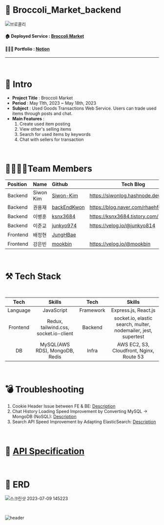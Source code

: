# 🥦 Broccoli_Market_backend  
![브로콜리](https://github.com/Siwon-Kim/broccoli_market_backend/assets/76824986/c36b5617-cf4b-4c89-9230-1184fd69c969)



#### 🏠 Deployed Service : [Broccoli Market](http://broccoli-market.store/)
#### 🧑🏾‍💻 Portfolio : [Notion](https://www.notion.so/siwonmadang/Broccoli-Market-532e14167caa43dbba3e6aef2cdafb8f?pvs=4)
-------------------

<br>

# 📝 Intro

* **Project Title** : Broccoli Market
* **Period** : May 11th, 2023 ~ May 18th, 2023
* **Subject** : Used Goods Transactions Web Service. Users can trade used items through posts and chat.
* **Main Features** :
   1. Create used item posting <br>
   2. View other's selling items <br>
   3. Search for used items by keywords <br>
   4. Chat with sellers for transaction
<br>

# 👨‍👩‍👧‍👦Team Members

| Position      | Name          |    Github                                         | Tech Blog                               |
|:--------------|:--------------|:--------------------------------------------------|-----------------------------------------|
| Backend       | Siwon Kim        | [Siwon-Kim](https://github.com/Siwon-Kim)         |https://siwonlog.hashnode.dev/               |
| Backend       | 권용재        | [backEndKwon](https://github.com/backEndKwon)     |https://blog.naver.com/rhaehfdl0433/     |
| Backend       | 이병훈        | [ksnx3684](https://github.com/ksnx3684)           |https://ksnx3684.tistory.com/            |
| Backend       | 이준교        | [junkyo974](https://github.com/junkyo974)               |https://velog.io/@junkyo814              |
| Frontend       | 배정현        | [JungHBae](https://github.com/JungHBae)               |             |
| Frontend       | 강은빈        | [mookbin](https://github.com/mookbin)               |        https://velog.io/@mookbin      |

<br>

# ⚒ Tech Stack

<br>

|Tech|Skills|Tech|Skills|
| :-: | :-: | :-: | :-: |
|Language|JavaScript|Framework|Express.js, React.js|
|Frontend|Redux, tailwind.css, socket.io-client|Backend|socket.io, elastic search, multer, nodemailer, jest, supertest|
|DB|MySQL(AWS RDS), MongoDB, Redis|Infra|AWS EC2, S3, Cloudfront, Nginx, Route 53|

 
<br>

# 💣 Troubleshooting
1. Cookie Header Issue between FE & BE: [Description](https://www.notion.so/siwonmadang/Cookie-Header-Issue-between-FE-BE-19b9c1966e214530ba30a7007ed61f68?pvs=4) </br>
2. Chat History Loading Speed Improvement by Converting MySQL -> MongoDB (NoSQL): [Description](https://www.notion.so/siwonmadang/Converting-MySQL-MongoDB-NoSQL-for-Loading-Speed-Improvement-1136d693450143d9bcdbcb87fbe69294?pvs=4)</br>
3. Search API Speed Improvement by Adapting ElasticSearch: [Description](https://www.notion.so/siwonmadang/Search-API-Speed-Improvement-using-ElasticSearch-12fb8be0ae8d4f4e8203b7ebdae7b6ff?pvs=4)</br>

<br>

# 🚩 [API Specification](https://www.notion.so/siwonmadang/Broccoli-Market-532e14167caa43dbba3e6aef2cdafb8f?pvs=4#6601d3b0f8f842869ef07fd4cd76dd7a)

<br>

#  📒 ERD

![스크린샷 2023-07-09 145223](https://github.com/Siwon-Kim/broccoli_market_backend/assets/76824986/293422c4-6118-46cb-b7a4-7b3ec14bd5f6)


<br>

![header](https://capsule-render.vercel.app/api?type=waving&color=auto&height=200&section=header&text=Thank%20you%20for%20watching&fontSize=50)

